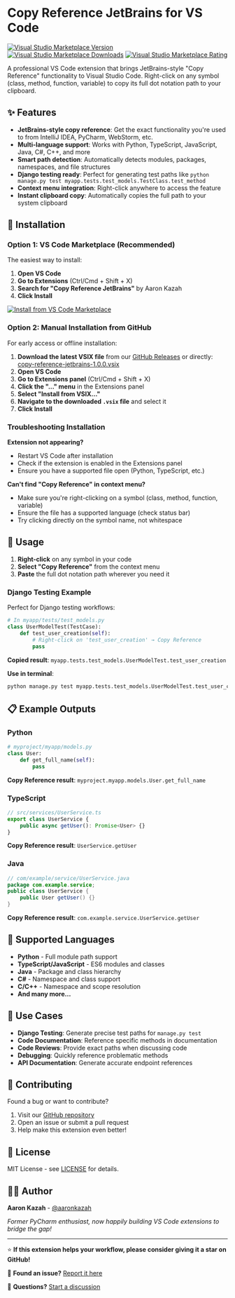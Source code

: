 # Copy Reference JetBrains for VS Code

[![Visual Studio Marketplace Version](https://img.shields.io/visual-studio-marketplace/v/aaronkazah.copy-reference-jetbrains)](https://marketplace.visualstudio.com/items?itemName=aaronkazah.copy-reference-jetbrains)
[![Visual Studio Marketplace Downloads](https://img.shields.io/visual-studio-marketplace/d/aaronkazah.copy-reference-jetbrains)](https://marketplace.visualstudio.com/items?itemName=aaronkazah.copy-reference-jetbrains)
[![Visual Studio Marketplace Rating](https://img.shields.io/visual-studio-marketplace/r/aaronkazah.copy-reference-jetbrains)](https://marketplace.visualstudio.com/items?itemName=aaronkazah.copy-reference-jetbrains)

A professional VS Code extension that brings JetBrains-style "Copy Reference" functionality to Visual Studio Code. Right-click on any symbol (class, method, function, variable) to copy its full dot notation path to your clipboard.


## ✨ Features

- **JetBrains-style copy reference**: Get the exact functionality you're used to from IntelliJ IDEA, PyCharm, WebStorm, etc.
- **Multi-language support**: Works with Python, TypeScript, JavaScript, Java, C#, C++, and more
- **Smart path detection**: Automatically detects modules, packages, namespaces, and file structures
- **Django testing ready**: Perfect for generating test paths like `python manage.py test myapp.tests.test_models.TestClass.test_method`
- **Context menu integration**: Right-click anywhere to access the feature
- **Instant clipboard copy**: Automatically copies the full path to your system clipboard

## 🚀 Installation

### Option 1: VS Code Marketplace (Recommended)

The easiest way to install:

1. **Open VS Code**
2. **Go to Extensions** (Ctrl/Cmd + Shift + X)
3. **Search for "Copy Reference JetBrains"** by Aaron Kazah
4. **Click Install**

[![Install from VS Code Marketplace](https://img.shields.io/badge/VS%20Code-Install%20Extension-blue?style=for-the-badge&logo=visual-studio-code)](https://marketplace.visualstudio.com/items?itemName=aaronkazah.copy-reference-jetbrains)

### Option 2: Manual Installation from GitHub

For early access or offline installation:

1. **Download the latest VSIX file** from our [GitHub Releases](https://github.com/aaronkazah/copy-reference-jetbrains/releases) or directly: [copy-reference-jetbrains-1.0.0.vsix](https://github.com/aaronkazah/copy-reference-jetbrains/raw/main/releases/copy-reference-jetbrains-1.0.0.vsix)
2. **Open VS Code**
3. **Go to Extensions panel** (Ctrl/Cmd + Shift + X)
4. **Click the "..." menu** in the Extensions panel
5. **Select "Install from VSIX..."**
6. **Navigate to the downloaded `.vsix` file** and select it
7. **Click Install**

### Troubleshooting Installation

**Extension not appearing?**
- Restart VS Code after installation
- Check if the extension is enabled in the Extensions panel
- Ensure you have a supported file open (Python, TypeScript, etc.)

**Can't find "Copy Reference" in context menu?**
- Make sure you're right-clicking on a symbol (class, method, function, variable)
- Ensure the file has a supported language (check status bar)
- Try clicking directly on the symbol name, not whitespace

## 📖 Usage

1. **Right-click** on any symbol in your code
2. **Select "Copy Reference"** from the context menu
3. **Paste** the full dot notation path wherever you need it

### Django Testing Example

Perfect for Django testing workflows:

```python
# In myapp/tests/test_models.py
class UserModelTest(TestCase):
    def test_user_creation(self):
        # Right-click on 'test_user_creation' → Copy Reference
        pass
```

**Copied result**: `myapp.tests.test_models.UserModelTest.test_user_creation`

**Use in terminal**:
```bash
python manage.py test myapp.tests.test_models.UserModelTest.test_user_creation
```

## 📋 Example Outputs

### Python
```python
# myproject/myapp/models.py
class User:
    def get_full_name(self):
        pass
```
**Copy Reference result**: `myproject.myapp.models.User.get_full_name`

### TypeScript
```typescript
// src/services/UserService.ts
export class UserService {
    public async getUser(): Promise<User> {}
}
```
**Copy Reference result**: `UserService.getUser`

### Java
```java
// com/example/service/UserService.java
package com.example.service;
public class UserService {
    public User getUser() {}
}
```
**Copy Reference result**: `com.example.service.UserService.getUser`

## 🔧 Supported Languages

- **Python** - Full module path support
- **TypeScript/JavaScript** - ES6 modules and classes
- **Java** - Package and class hierarchy
- **C#** - Namespace and class support
- **C/C++** - Namespace and scope resolution
- **And many more...**

## 🎯 Use Cases

- **Django Testing**: Generate precise test paths for `manage.py test`
- **Code Documentation**: Reference specific methods in documentation
- **Code Reviews**: Provide exact paths when discussing code
- **Debugging**: Quickly reference problematic methods
- **API Documentation**: Generate accurate endpoint references

## 🤝 Contributing

Found a bug or want to contribute? 

1. Visit our [GitHub repository](https://github.com/aaronkazah/copy-reference-jetbrains)
2. Open an issue or submit a pull request
3. Help make this extension even better!

## 📄 License

MIT License - see [LICENSE](LICENSE) for details.

## 👨‍💻 Author

**Aaron Kazah** - [@aaronkazah](https://github.com/aaronkazah)

*Former PyCharm enthusiast, now happily building VS Code extensions to bridge the gap!*

---

⭐ **If this extension helps your workflow, please consider giving it a star on GitHub!**

🐛 **Found an issue?** [Report it here](https://github.com/aaronkazah/copy-reference-jetbrains/issues)

📧 **Questions?** [Start a discussion](https://github.com/aaronkazah/copy-reference-jetbrains/discussions)
